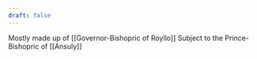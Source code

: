 ```yaml
---
draft: false
---
```

Mostly made up of [[Governor-Bishopric of Royllo]] Subject to the Prince-Bishopric of [[Ansuly]]

